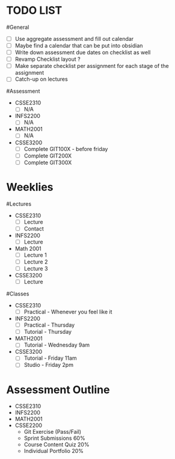 # TODO LIST
#General 
- [ ] Use aggregate assessment and fill out calendar
- [ ] Maybe find a calendar that can be put into obsidian
- [ ] Write down assessment due dates on checklist as well
- [ ] Revamp Checklist layout ?
- [ ] Make separate checklist per assignment for each stage of the assignment
- [ ] Catch-up on lectures

#Assessment 
- CSSE2310
	- [ ] N/A
- INFS2200
	- [ ] N/A
- MATH2001
	- [ ] N/A
- CSSE3200
	- [ ] Complete GIT100X - before friday
	- [ ] Complete GIT200X
	- [ ] Complete GIT300X
# Weeklies
#Lectures 
- CSSE2310
	- [ ] Lecture
	- [ ] Contact
- INFS2200
	- [ ] Lecture
- Math 2001
	- [ ] Lecture 1
	- [ ] Lecture 2
	- [ ] Lecture 3
- CSSE3200
	- [ ] Lecture

#Classes
- CSSE2310
	- [ ] Practical - Whenever you feel like it
- INFS2200
	- [ ] Practical - Thursday
	- [ ] Tutorial - Thursday
- MATH2001
	- [ ] Tutorial - Wednesday 9am
- CSSE3200
	- [ ] Tutorial - Friday 11am
	- [ ] Studio - Friday 2pm

# Assessment Outline
- CSSE2310
- INFS2200
- MATH2001
- CSSE2200
	- Git Exercise (Pass/Fail)
	- Sprint Submissions 60%
	- Course Content Quiz 20%
	- Individual Portfolio 20%